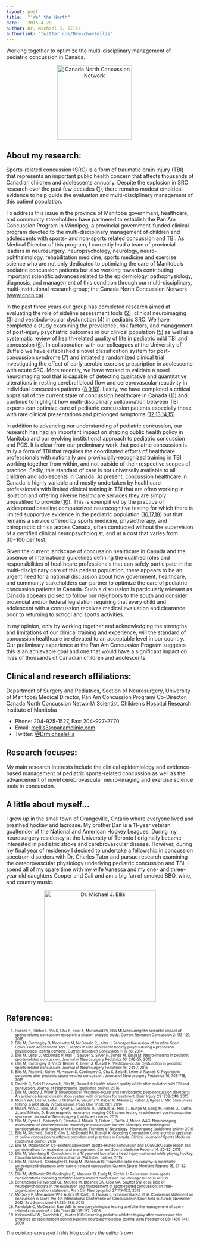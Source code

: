 ```yaml
---
layout: post
title:  "'We' the North"
date:   2016-4-28
author: Dr. Michael J. Ellis
authorlink: "twitter.com/Drmichaelellis"
---
```


<p class="intro">Working together to optimize the multi-disciplinary management of pediatric concussion in Canada.</p>

<figure>
	<center>
  <img src="{{ '/assets/img/2016-4-28-Ellis/CNCNlogo.png' | prepend: site.baseurl }}" style="display: inline-block; height:200px; margin-right:30px; auto;" alt="Canada North Concussion Network"></center>
</figure>

About my research:
----
Sports-related concussion (SRC) is a form of traumatic brain injury (TBI) that represents an important public health concern that affects thousands of Canadian children and adolescents annually. Despite the explosion in SRC research over the past few decades ([1](#ref1)), there remains modest empirical evidence to help guide the evaluation and multi-disciplinary management of this patient population.

To address this issue in the province of Manitoba government, healthcare, and community stakeholders have partnered to establish the Pan Am Concussion Program in Winnipeg; a provincial government-funded clinical program devoted to the multi-disciplinary management of children and adolescents with sports- and non-sports related concussion and TBI. As Medical Director of this program, I currently lead a team of provincial leaders in neurosurgery, neuropsychology, neurology, neuro-ophthalmology, rehabilitation medicine, sports medicine and exercise science who are not only dedicated to optimizing the care of Manitoba’s pediatric concussion patients but also working towards contributing important scientific advances related to the epidemiology, pathophysiology, diagnosis, and management of this condition through our multi-disciplinary, multi-institutional research group; the Canada North Concussion Network (www.cncn.ca).

In the past three years our group has completed research aimed at evaluating the role of sideline assessment tools ([2](#ref2)), clinical neuroimaging ([3](#ref3)) and vestibulo-ocular dysfunction ([4](#ref4)) in pediatric SRC. We have completed a study examining the prevalence, risk factors, and management of post-injury psychiatric outcomes in our clinical population ([5](#ref5)) as well as a systematic review of health-related quality of life in pediatric mild TBI and concussion ([6](#ref6)). In collaboration with our colleagues at the University of Buffalo we have established a novel classification system for post-concussion syndrome ([7](#ref7)) and initiated a randomized clinical trial investigating the effect of early aerobic exercise prescription in adolescents with acute SRC. More recently, we have worked to validate a novel neuroimaging tool that is capable of detecting qualitative and quantitative alterations in resting cerebral blood flow and cerebrovascular reactivity in individual concussion patients ([8](#ref8),[9](#ref9),[10](#ref10)). Lastly, we have completed a critical appraisal of the current state of concussion healthcare in Canada ([11](#ref11)) and continue to highlight how multi-disciplinary collaboration between TBI experts can optimize care of pediatric concussion patients especially those with rare clinical presentations and prolonged symptoms ([12](#ref12),[13](#ref13),[14](#ref14),[15](#ref15)).

In addition to advancing our understanding of pediatric concussion, our research has had an important impact on shaping public health policy in Manitoba and our evolving institutional approach to pediatric concussion and PCS. It is clear from our preliminary work that pediatric concussion is truly a form of TBI that requires the coordinated efforts of healthcare professionals with nationally and provincially-recognized training in TBI working together from within, and not outside of their respective scopes of practice. Sadly, this standard of care is not universally available to all children and adolescents in Canada. At present, concussion healthcare in Canada is highly variable and mostly undertaken by healthcare professionals with limited clinical training in TBI that are often working in isolation and offering diverse healthcare services they are simply unqualified to provide ([10](#ref10)). This is exemplified by the practice of widespread baseline computerized neurocognitive testing for which there is limited supportive evidence in the pediatric population ([16](#ref16),[17](#ref17),[18](#ref18)) but that remains a service offered by sports medicine, physiotherapy, and chiropractic clinics across Canada, often conducted without the supervision of a certified clinical neuropsychologist, and at a cost that varies from $30-$100 per test.

Given the current landscape of concussion healthcare in Canada and the absence of international guidelines defining the qualified roles and responsibilities of healthcare professionals that can safely participate in the multi-disciplinary care of this patient population, there appears to be an urgent need for a national discussion about how government, healthcare, and community stakeholders can partner to optimize the care of pediatric concussion patients in Canada. Such a discussion is particularly relevant as Canada appears poised to follow our neighbors to the south and consider provincial and/or federal legislation requiring that every child and adolescent with a concussion receives medical evaluation and clearance prior to returning to school and sports activities.

In my opinion, only by working together and acknowledging the strengths and limitations of our clinical training and experience, will the standard of concussion healthcare be elevated to an acceptable level in our country. Our preliminary experience at the Pan Am Concussion Program suggests this is an achievable goal and one that would have a significant impact on lives of thousands of Canadian children and adolescents.

Clinical and research affiliations:
----
Department of Surgery and Pediatrics, Section of Neurosurgery, University of Manitoba\\
Medical Director, Pan Am Concussion Program\\
Co-Director, Canada North Concussion Network\\
Scientist, Children’s Hospital Research Institute of Manitoba

* Phone: 204-925-1527, Fax: 204-927-2770
* Email: [mellis3@panamclinic.com](mailto:mellis3@panamclinic.com)
* Twitter: [@Drmichaelellis](http://www.twitter.com/Drmichaelellis)

Research focuses:
----
My main research interests include the clinical epidemiology and evidence-based management of pediatric sports-related concussion as well as the advancement of novel cerebrovascular neuro-imaging and exercise science tools in concussion.

A little about myself…
----
I grew up in the small town of Orangeville, Ontario where everyone lived and breathed hockey and lacrosse. My brother Dan is a 11-year veteran goaltender of the National and American Hockey Leagues. During my neurosurgery residency at the University of Toronto I originally became interested in pediatric stroke and cerebrovascular disease. However, during my final year of residency I decided to undertake a fellowship in concussion spectrum disorders with Dr. Charles Tator and pursue research examining the cerebrovascular physiology underlying pediatric concussion and TBI. I spend all of my spare time with my wife Vanessa and my one- and three-year old daughters Cooper and Cali and am a big fan of smoked BBQ, wine, and country music.

<figure>
<center>
	<img src="{{ '/assets/img/2016-4-28-Ellis/MEllis_headshot.jpeg' | prepend: site.baseurl }}" height="300" alt="Dr. Michael J. Ellis"></a></center>
</figure>

References:
----

<ol>
<small>
<small>
  <li><a name="ref1"></a>Russell K, Ritchie L, Vis S, Chu S, Selci E, McDonald PJ, Ellis M: Measuring the scientific impact of sports-related concussion research: a citation analysis study. Current Research Concussion 2: 113-121, 2016</li>
  <li><a name="ref2"></a>Ellis M, Cordingley D, Morrisette M, McDonald P, Leiter J: Retrospective review of baseline Sport Concussion Assessment Tool 3 scores in elite adolescent hockey players during a preseason physiological testing combine. Current Research Concussion 1: 15-18, 2014</li>
  <li><a name="ref3"></a>Ellis M, Leiter J, McDonald P, Hall T, Sawyer S, Silver N, Bunge M, Essig M: Neuro-imaging in pediatric sports-related concussion. Journal of Neurosurgery Pediatrics 16: 248-55, 2015</li>
  <li><a name="ref4"></a>Ellis M, Cordingley D, Vis S, Reimer K, Leiter J, Russell K: Vestibulo-ocular dysfunction in pediatric sports-related concussion. Journal of Neurosurgery Pediatrics 16: 241-7, 2015</li>
  <li><a name="ref5"></a>Ellis M, Ritchie L, Koltek M, Hosain S, Cordingley D, Chu S, Selci E, Leiter J, Russell K: Psychiatric outcomes after pediatric sports-related concussion. Journal of Neurosurgery Pediatrics 16, 709-718, 2015</li>
  <li><a name="ref6"></a>Fineblit S, Selci ELoewen H, Ellis M, Russell K: Health-related quality of life after pediatric mild TBI and concussion. Journal of Neurotrauma (published online), 2016</li>
  <li><a name="ref7"></a>Ellis M, Leddy J, Willer B: Physiological, Vestibulo-ocular and cervicogenic post-concussion disorders: An evidence-based classification system with directions for treatment. Brain Injury 29: 238-248, 2015</li>
  <li><a name="ref8"></a>Mutch WA, Ellis M, Leiter J, Graham R, Wourms V, Raban R, Mikulis D, Fisher J, Ryner L: MRI brain stress testing: a pilot study in concussion. PLoS One 17:e102181, 2014</li>
  <li><a name="ref9"></a>Mutch, W.A.C., Ellis, M.J., Ryner, L., Graham, R., Dufault, B., Hall, T., Bunge M, Essig M, Fisher, J., Duffin, J., and Mikulis, D. Brain magnetic resonance imaging CO2 stress testing in adolescent post-concussion syndrome. Journal of Neurosurgery (published online), 2015</li>
	<li><a name="ref10"></a>Ellis M, Ryner L, Sobczyk O, Fierstra J, Mikulis D, Fisher J, Duffin J, Mutch WAC: Neuroimaging assessment of cerebrovascular reactivity in concussion: current concepts, methodological considerations and review of the literature. Frontiers of Neurology- Neurotrauma (published online) 2016</li>
  <li><a name="ref11"></a>Ellis M, Ritchie L, Selci E, Chu S, McDonald PJ, Russell K: Googling Concussion Care: a critical appraisal of online concussion healthcare providers and practices in Canada. Clinical Journal of Sports Medicine (published online), 2016</li>
  <li><a name="ref12"></a>Ellis M, McDonald P: Co-existent adolescent sports-related concussion and SCIWORA: case report and considerations for evaluation and management. Current Sports Medicine Reports 14: 20-22, 2015</li>
  <li><a name="ref13"></a>Ellis M, Wennberg R: Convulsions in a 17 year-old boy after a head injury sustained while playing hockey. Canadian Medical Association Journal (Published online), 2015</li>
  <li><a name="ref14"></a>Ellis M, Ritchie L, Cordingley D, Essig M, Mansouri B: Traumatic optic neuropathy: a potentially unrecognized diagnosis after sports-related concussion. Current Sports Medicine Reports 15, 27-32, 2016.</li>
  <li><a name="ref15"></a>Ellis M, McDonald PJ, Cordingley D, Mansouri B, Essig M, Ritchie L: Retirement-from-sports considerations following pediatric sports-related concussion. Neurosurgical Focus 40: E8</li>
  <li><a name="ref16"></a>Echemendia RJ, Iverson GL, McCrea M, Broshek DK, Gioia GA, Sautter SW, et al: Role of neuropsychologists in the evaluation and management of sport-related concussion: an inter-organization position statement. Arch Clin Neuropsychol 27:119-122, 2012</li>
  <li><a name="ref17"></a>McCrory P, Meeuwisse WH, Aubry M, Cantu B, Dvorak J, Echemendia RJ, et al: Consensus statement on concussion in sport: the 4th International Conference on Concussion in Sport held in Zurich, November 2012. Br J Sports Med 47:250-258, 2013</li>
  <li><a name="ref18"></a>Randolph C, McCrea M, Barr WB: Is neuropsychological testing useful in the management of sport-related concussion? J Athl Train 40:139-152, 2005</li>
  <li><a name="ref19"></a>Kirkwood M.W., Randolph C, Yeates K.O: Returning pediatric athletes to play after concussion: the evidence (or lack thereof) behind baseline neurospcyhological testing. Acta Paediatrica 98: 1409-1411, 2009</li>
</small>
</small>
</ol>


<small>_The opinions expressed in this blog post are the author's own._</small>
